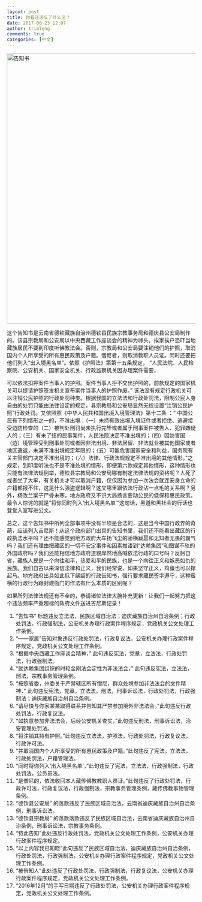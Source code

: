 ```yaml
---
layout: post
title: 你看还违反了什么法？
date: 2017-06-23 12:07
author: trimleng
comments: true
categories: [中文]
---
```

<img class="alignleft" src="http://154.35.160.52/chinese/wp-content/uploads/2017/01/Kalachakra-Yunnan-Notice.jpg" alt="告知书" width="546" height="721" />

<span style="font-weight: 400;">这个告知书是云南省德钦藏族自治州德钦县民族宗教事务局和德庆县公安局制作的。该县宗教局和公安局以中央西藏工作座谈会的精神为嘑头，挨家挨户恐吓当地藏族居民不要到印度听佛教法会。否则，宗教局和公安局要注销他们的护照，取消国内个人所享受的所有惠民政策及户籍。僧尼者，则取消教职人员证。同时还要把他们列入“出入境黑名单”。依照《护照法》第</span><span style="font-weight: 400;">第十五条规定， “人民法院、人民检察院、公安机关、国家安全机关、行政监察机关因办理案件需要，</span>

<!--more-->

<span style="font-weight: 400;">可以依法扣押案件当事人的护照。案件当事人拒不交出护照的，前款规定的国家机关可以提请护照签发机关宣布案件当事人的护照作废。” 该法没有规定行政机关可以注销公民护照的行政处罚种类。根据我国的立法法和行政处罚法，限制公民人身自由的处罚只能由法律设定的规定，县宗教局和公安局显然无权设置“注销公民护照”行政处罚。又依照照《中华人民共和国出境入境管理法》第十二条 ：“ 中国公民有下列情形之一的，不准出境：（一）未持有效出境入境证件或者拒绝、逃避接受边防检查的（二）被判处刑罚尚未执行完毕或者属于刑事案件被告人、犯罪嫌疑人的；（三）有未了结的民事案件，人民法院决定不准出境的；（四）因妨害国（边）境管理受到刑事处罚或者因非法出境、非法居留、非法就业被其他国家或者地区遣返，未满不准出境规定年限的；（五）可能危害国家安全和利益，国务院有关主管部门决定不准出境的；（六）法律、行政法规规定不准出境的其他情形。”之规定，到印度听法也不是不准处境的情形，即便第六款规定其他情形，这种情形也只能有法律法规例举，德钦县宗教局和公安局哪有制定法律法规的资格呢？人死了或者坐了大牢，有关机关才可以取消户籍，仅仅因为参加一次法会就连安身立命的户籍都报不住，这是什么强盗逻辑啊？这又哪里跟依法行政沾一点毛的关系啊？另外，杨改兰案子尸骨未寒，地方政府又不识大局扬言要动公民的低保和惠民政策。最令人惊诧的就是“将你同时列入‘出入境黑名单’”这句话，黑道和黑社会的行话也登堂入室写进公文。</span>

<span style="font-weight: 400;">总之，这个告知书中所列全部事项中没有半项是合法的，这是当今中国行政界的奇葩，应该列入吉尼斯！从这个政府部门出具的告知书里，我们还不能看出藏区的行政执法水平吗？还不能感觉到地方政府大车扬飞尘的骄横跋扈和无知者无畏的霸气吗？我们还有理由把藏区的一切不安定事件和因素推诿到“达赖集团”和图谋不轨的外国政府吗？我们还能相信地方政府道貌岸然地高喊依法行政的口号吗？反躬自省，藏族人民是一个向往和平，热爱和平的民族，也是一个向往正义和嫉恶如仇的民族。我们自古以来深信法律和正义，我们经常说，如果坚守正义，鸡蛋也可以撑起马。地方政府出具如此低下龌龊的行政告知书，强行要求藏民签字遵守，这种蛮横的行政行为跟封建衙门的作法有什么本质的区别呢？</span>

<span style="font-weight: 400;">如果所列法律法规还有不全的，恭请诸位法律大腕补充更新！让我们一起努力把这个违法频率严重超标的政府文件送进吉尼斯记录！</span>
<ol>
 	<li style="font-weight: 400;"><span style="font-weight: 400;">“告知书” 标题违反立法法，民族区域自治法；迪庆藏族自治州自治条例；行政处罚法，行政强制法，公安机关办理行政案件程序规定，党政机关公文处理工作条例。</span></li>
 	<li style="font-weight: 400;"><span style="font-weight: 400;">“——家属”告知对象违反行政处罚法，行政复议法，公安机关办理行政案件程序规定，党政机关公文处理工作条例。</span></li>
 	<li style="font-weight: 400;"><span style="font-weight: 400;">“根据中央西藏工作座谈会精神，” 此句违反宪法，党章，立法法，行政处罚法，行政强制法。</span></li>
 	<li style="font-weight: 400;"><span style="font-weight: 400;">“就达赖集团组织的时轮金刚法会定性为非法法会，” 此句违反宪法，立法法，刑法，宗教事务管理条例。</span></li>
 	<li style="font-weight: 400;"><span style="font-weight: 400;">“按照省委，州委关于严禁辖区所有僧尼，群众处境参加非法法会的文件精神，” 此句违反宪法，党章，立法法，刑法，刑事诉讼法，行政处罚法，行政强制法；迪庆藏族自治州自治条例。</span></li>
 	<li style="font-weight: 400;"><span style="font-weight: 400;">“请尽快与你家某某取得联系并告知其严禁参加境外非法法会。”此句违反行政处罚法，行政复议法。</span></li>
 	<li style="font-weight: 400;"><span style="font-weight: 400;">“如执意参加非法法会，后经公安机关查实，”此句违反刑法，刑事诉讼法，治安管理处罚法。</span></li>
 	<li style="font-weight: 400;"><span style="font-weight: 400;">“将注销其持有护照。”此句违反立法法，护照法，行政处罚法，行政复议法，行政许可法。</span></li>
 	<li style="font-weight: 400;"><span style="font-weight: 400;">“并取消国内个人所享受的所有惠民政策及户籍。”此句违反了宪法，立法法，行政处罚法，户籍管理法。</span></li>
 	<li style="font-weight: 400;"><span style="font-weight: 400;">“同时将你列入‘出入境黑名单’，”此句违反了宪法，立法法，行政强制法，行政处罚法，公务员法。</span></li>
 	<li style="font-weight: 400;"><span style="font-weight: 400;">“是僧尼的，依法收回本人藏传佛教教职人员证。”此句违反了行政处罚法，行政许可法，行政复议法，行政强制法，宗教事务管理条例，藏传佛教事物管理条例。</span></li>
 	<li style="font-weight: 400;"><span style="font-weight: 400;">“德钦县公安局” 的落款违反了民族区域自治法，云南省迪庆藏族自治州自治条例，刑事诉讼法。</span></li>
 	<li style="font-weight: 400;"><span style="font-weight: 400;">“德钦县宗教局” 的落款落款违反了民族区域自治法，云南省迪庆藏族自治州自治条例，刑事诉讼法，宗教事务条例。</span></li>
 	<li style="font-weight: 400;"><span style="font-weight: 400;">“特此告知”此处违反行政处罚法，党政机关公文处理工作条例，公安机关办理行政案件程序规定。</span></li>
 	<li style="font-weight: 400;"><span style="font-weight: 400;">“以上内容我已知晓”此句违反了民族区域自治法，迪庆藏族自治州自治条例，行政处罚法，行政强制法，公安机关办理行政案件程序规定，党政机关公文处理工作条例。</span></li>
 	<li style="font-weight: 400;"><span style="font-weight: 400;">“被告知人”此处违反了行政处罚法，行政强制法，行政复议法，公安机关办理行政案件程序规定，党政机关公文处理工作条例。</span></li>
 	<li style="font-weight: 400;"><span style="font-weight: 400;">“2016年12月”的手写日期违反了行政处罚法，公安机关办理行政案件程序规定，党政机关公文处理工作条例。</span></li>
</ol>
&nbsp;
